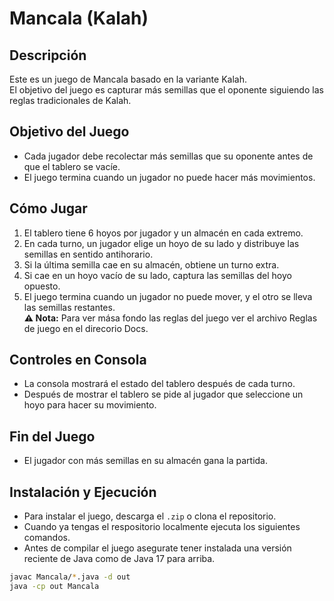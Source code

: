 # Mancala (Kalah) 

## Descripción  
Este es un juego de Mancala basado en la variante Kalah.  
El objetivo del juego es capturar más semillas que el oponente siguiendo las reglas tradicionales de Kalah.

## Objetivo del Juego  
- Cada jugador debe recolectar más semillas que su oponente antes de que el tablero se vacíe.  
- El juego termina cuando un jugador no puede hacer más movimientos.  

## Cómo Jugar  
1. El tablero tiene 6 hoyos por jugador y un almacén en cada extremo.  
2. En cada turno, un jugador elige un hoyo de su lado y distribuye las semillas en sentido antihorario.  
3. Si la última semilla cae en su almacén, obtiene un turno extra.  
4. Si cae en un hoyo vacío de su lado, captura las semillas del hoyo opuesto.  
5. El juego termina cuando un jugador no puede mover, y el otro se lleva las semillas restantes.  
**⚠ Nota:** Para ver mása fondo las reglas del juego ver el archivo Reglas de juego en el direcorio Docs.

## Controles en Consola  
- La consola mostrará el estado del tablero después de cada turno.
- Después de mostrar el tablero se pide al jugador que seleccione un hoyo para hacer su movimiento.  

## Fin del Juego  
- El jugador con más semillas en su almacén gana la partida.  

## Instalación y Ejecución
- Para instalar el juego, descarga el `.zip` o clona el repositorio.
- Cuando ya tengas el respositorio localmente ejecuta los siguientes comandos.
- Antes de compilar el juego asegurate tener instalada una versión reciente de Java como de Java 17 para arriba.
```sh
javac Mancala/*.java -d out
java -cp out Mancala

